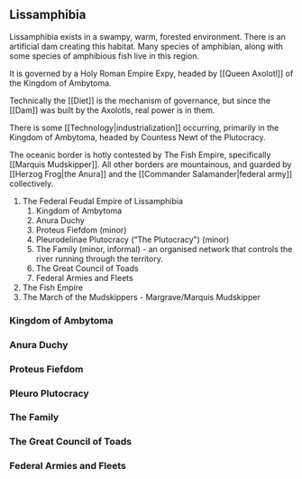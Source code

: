 ## Lissamphibia
Lissamphibia exists in a swampy, warm, forested environment. There is an artificial dam creating this habitat. Many species of amphibian, along with some species of amphibious fish live in this region. 

It is governed by a Holy Roman Empire Expy, headed by [[Queen Axolotl]] of the Kingdom of Ambytoma. 

Technically the [[Diet]] is the mechanism of governance, but since the [[Dam]] was built by the Axolotls, real power is in them. 

There is some [[Technology|industrialization]] occurring, primarily in the Kingdom of Ambytoma, headed by Countess Newt of the Plutocracy.

The oceanic border is hotly contested by The Fish Empire, specifically [[Marquis Mudskipper]]. All other borders are mountainous, and guarded by [[Herzog Frog|the Anura]] and the [[Commander Salamander|federal army]] collectively. 

1. The Federal Feudal Empire of Lissamphibia
	1. Kingdom of Ambytoma
	2. Anura Duchy
	3. Proteus Fiefdom (minor)
	4. Pleurodelinae Plutocracy (“The Plutocracy") (minor)
	5. The Family (minor, informal) - an organised network that controls the river running through the territory.  
	6. The Great Council of Toads
	7. Federal Armies and Fleets
2. The Fish Empire
3. The March of the Mudskippers - Margrave/Marquis Mudskipper  
### Kingdom of Ambytoma

### Anura Duchy

### Proteus Fiefdom

### Pleuro Plutocracy

### The Family

### The Great Council of Toads

### Federal Armies and Fleets